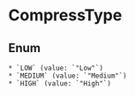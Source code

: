 # CompressType

## Enum

    * `LOW` (value: `"Low"`)
    * `MEDIUM` (value: `"Medium"`)
    * `HIGH` (value: `"High"`)
